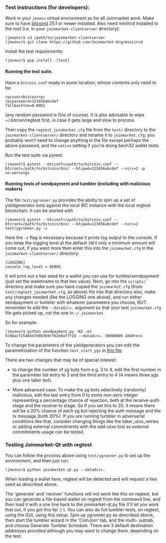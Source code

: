 ### Test instructions (for developers):

Work in your `jmvenv` virtual environment as for all Joinmarket work. Make sure to have [bitcoind](https://bitcoin.org/en/full-node) 25.1 or newer installed. Also need miniircd installed to the root (i.e. in your `joinmarket-clientserver` directory):

    (jmvenv)$ cd /path/to/joinmarket-clientserver
    (jmvenv)$ git clone https://github.com/Joinmarket-Org/miniircd

Install the test requirements:

    (jmvenv)$ pip install .[test]

#### Running the test suite.

Have a `bitcoin.conf` ready in some location, whose contents only need to be:

```
rpcuser=bitcoinrpc
rpcpassword=123456abcdef
fallbackfee=0.0002
```

(any random password is fine of course). It is also advisable to wipe ~/.bitcoin/regtest first, in case it gets large and slow to process.

Then copy the `regtest_joinmarket.cfg` file from the `test/` directory to the `joinmarket-clientserver/` directory and rename it to `joinmarket.cfg`; you probably won't need to change anything in the file except perhaps the above password, and the `native` setting if you're doing bech32 wallet tests.

Run the test suite via pytest:

    (jmvenv)$ pytest --btcconf=/path/to/bitcoin.conf --btcroot=/path/to/bitcoin/bin/ --btcpwd=123456abcdef --nirc=2 -p no:warnings

#### Running tests of sendpayment and tumbler (including with malicious makers)

The file `test/ygrunner.py` provides the ability to spin up a set of yieldgenerator
bots against the local IRC instance with the local regtest blockchain. It can be
started with

    (jmvenv)$ pytest --btcconf=/path/to/bitcoin.conf --btcroot=/path/to/bitcoin/bin/ --btcpwd=123456abcdef --nirc=2 test/ygrunner.py -s

Here the `-s` flag is necessary because it prints log output to the console. If you
keep the logging level at the default `INFO` only a minimum amount will come out, if
you want more then enter this into the `joinmarket.cfg` in the `joinmarket-clientserver/` directory:

    [LOGGING]
    console_log_level = DEBUG

It will print out a hex seed for a wallet you can use for tumble/sendpayment (just set the walletname to that hex value).
Next, go into the `scripts/` directory and make sure you have copied the `joinmarket.cfg` (from `test/regtest_joinmarket.cfg`, as above)
file into that directory also, make any changes needed (like the LOGGING one above),
and run either sendpayment or tumbler with whatever parameters you choose, BUT: remember to add the `--datadir=.` argument so that your test `joinmarket.cfg` file gets picked up, not the one in `~/.joinmarket`.

So for example:

```
(jmvenv)$ python sendpayment.py -N2 -m1 5c88acf2546bd7b083b9cfb2e0af7f2d --datadir=. 30000000 2Address
```

To change the parameters of the yieldgenerators you can edit the parametrization of
the function `test_start_ygs` in [this file](https://github.com/JoinMarket-Org/joinmarket-clientserver/blob/master/test/unified/ygrunner.py).

There are two changes that may be of special interest:
* to change the number of yg
bots from e.g. 3 to 4, edit the first number in the parameter list entry to 3 and the
third entry to 4 (4 means three ygs plus one taker bot). 

* More advanced case: To make the yg bots selectively (randomly) malicious, edit the last entry from 0 to some non-zero
integer representing a percentage chance of rejection, both at the receive-auth
stage and the receive-tx stage. So if you set this to 20, it means there will be
a 20% chance of *each* yg bot rejecting the auth message and the tx message (both
20%). If you are running tumbler in adversarial conditions like that, consider
changing things like the taker_utxo_retries or adding external commitments with
the add-utxo tool so external commitments usage can be tested.

### Testing Joinmarket-Qt with regtest

You can follow the process above using `test/ygrunner.py` to set up the environment, and then just run:

```
(jmvenv)$ python joinmarket-qt.py --datadir=.
```

When loading a wallet here, regtest will be detected and will request a hex seed as described above.

The 'generate' and 'recover' functions will not work like this on regtest, but you can generate a file-based wallet on regtest from the command line,
and then load it with a one line hack to the joinmarket-qt.py file (I'll let you work that out, if you got this far :) ).
You can also do full tumbler tests, on regtest, using the GUI, using this setup. Spin up ygrunner.py as described above, then start the tumbler wizard
in the 'CoinJoin' tab, and the multi- subtab, and choose Generate Tumbler Schedule. There are 3 default destination addresses provided although
you may want to change them, depending on the test.
